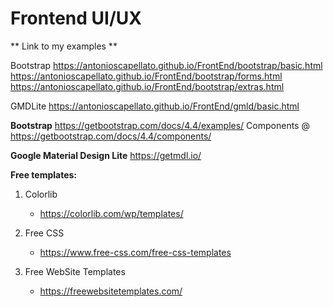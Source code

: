 # Frontend UI/UX

** Link to my examples **

Bootstrap
https://antonioscapellato.github.io/FrontEnd/bootstrap/basic.html
https://antonioscapellato.github.io/FrontEnd/bootstrap/forms.html
https://antonioscapellato.github.io/FrontEnd/bootstrap/extras.html

GMDLite
https://antonioscapellato.github.io/FrontEnd/gmld/basic.html


**Bootstrap**
 https://getbootstrap.com/docs/4.4/examples/
 Components @ https://getbootstrap.com/docs/4.4/components/

**Google Material Design Lite**
 https://getmdl.io/

**Free templates:**

1. Colorlib
    - https://colorlib.com/wp/templates/

2. Free CSS
    - https://www.free-css.com/free-css-templates

3. Free WebSite Templates
    - https://freewebsitetemplates.com/
    
    
    
